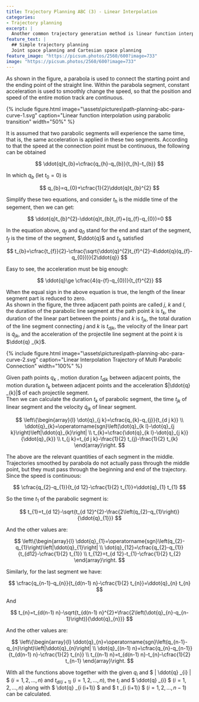 ```yaml
---
title: Trajectory Planning ABC (3) - Linear Interpolation 
categories:
- Trajectory planning
excerpt: |
  Another common trajectory generation method is linear function interpolation.   
feature_text: |
  ## Simple trajectory planning
  Joint space planning and Cartesian space planning 
feature_image: "https://picsum.photos/2560/600?image=733"
image: "https://picsum.photos/2560/600?image=733"
---
```


As shown in the figure, a parabola is used to connect the starting point and the ending point of the straight line. Within the parabola segment, constant acceleration is used to smoothly change the speed, so that the position and speed of the entire motion track are continuous.  

{% include figure.html image="\assets\pictures\path-planning-abc-para-curve-1.svg" caption="Linear function interpolation using parabolic transition" width="50%" %}

It is assumed that two parabolic segments will experience the same time, that is, the same acceleration is applied in these two segments. According to that the speed at the connection point must be continuous, the following can be obtained  

$$
\ddot{q}t_{b}=\cfrac{q_{h}-q_{b}}{t_{h}-t_{b}}
$$

In which $q_{b}$ (let $t_{0}=0$) is

$$
q_{b}=q_{0}+\cfrac{1}{2}\ddot{q}t_{b}^{2}
$$

Simplify these two equations, and consider $t_{h}$ is the middle time of the segement, then we can get:  

$$
\ddot{q}t_{b}^{2}-\ddot{q}t_{b}t_{f}+(q_{f}-q_{0})=0
$$

In the equation above, $q_{f}$ and $q_{0}$ stand for the end and start of the segment, $t_{f}$ is the time of the segment, $\ddot{q}$ and $t_{b}$ satisfied  

$$
t_{b}=\cfrac{t_{f}}{2}-\cfrac{\sqrt{\ddot{q}^{2}t_{f}^{2}-4\ddot{q}(q_{f}-q_{0})}}{2\ddot{q}}
$$

Easy to see, the acceleration must be big enough:

$$
\ddot{q}\ge \cfrac{4(q-{f}-q_{0})}{t_{f}^{2}}
$$

When the equal sign in the above equation is true, the length of the linear segment part is reduced to zero.  
As shown in the figure, the three adjacent path points are called $j$, $k$ and $l$, the duration of the parabolic line segment at the path point $k$ is $t_{k}$, the duration of the linear part between the points $j$ and $k$ is $t_{jk}$, the total duration of the line segment connecting $j$ and $k$ is $t_{djk}$, the velocity of the linear part is $\dot{q} _{jk}$, and the acceleration of the projectile line segment at the point $k$ is $\ddot{q} _{k}$.  


{% include figure.html image="\assets\pictures\path-planning-abc-para-curve-2.svg" caption="Linear Interpolation Trajectory of Multi Parabolic Connection" width="100%" %}  

Given path points $q _{k}$ , motion duration $t _{d j k}$ between adjacent points, the motion duration $t _{k}$ between adjacent points and the acceleration $|\ddot{q} _{k}|$ of each projectile segment.  
Then we can calculate the duration $t _{k}$ of parabolic segment, the time $t _{j k}$ of linear segment and the velocity $\dot{q} _{j k}$ of linear segment.  

$$
\left\{\begin{array}{l}
\dot{q}_{j k}=\cfrac{q_{k}-q_{j}}{t_{d j k}} \\
\ddot{q}_{k}=\operatorname{sgn}\left(\dot{q}_{k l}-\dot{q}_{j k}\right)\left|\ddot{q}_{k}\right| \\
t_{k}=\cfrac{\dot{q}_{k l}-\dot{q}_{j k}}{\ddot{q}_{k}} \\
t_{j k}=t_{d j k}-\frac{1}{2} t_{j}-\frac{1}{2} t_{k}
\end{array}\right.
$$

The above are the relevant quantities of each segment in the middle. Trajectories smoothed by parabola do not actually pass through the middle point, but they must pass through the beginning and end of the trajectory.  
Since the speed is continuous:

$$
\cfrac{q_{2}-q_{1}}{t_{d 12}-\cfrac{1}{2} t_{1}}=\ddot{q}_{1} t_{1}
$$

So the time $t_{1}$ of the parabolic segment is:

$$
t_{1}=t_{d 12}-\sqrt{t_{d 12}^{2}-\frac{2\left(q_{2}-q_{1}\right)}{\ddot{q}_{1}}}
$$

And the other values are:  

$$
\left\{\begin{array}{l}
\ddot{q}_{1}=\operatorname{sgn}\left(q_{2}-q_{1}\right)\left|\ddot{q}_{1}\right| \\
\dot{q}_{12}=\cfrac{q_{2}-q_{1}}{t_{d12}-\cfrac{1}{2} t_{1}} \\
t_{12}=t_{d 12}-t_{1}-\cfrac{1}{2} t_{2}
\end{array}\right.
$$  

Similarly, for the last segment we have:  

$$
\cfrac{q_{n-1}-q_{n}}{t_{d(n-1) n}-\cfrac{1}{2} t_{n}}=\ddot{q}_{n} t_{n}
$$

And

$$
t_{n}=t_{d(n-1) n}-\sqrt{t_{d(n-1) n}^{2}+\frac{2\left(\dot{q}_{n}-q_{n-1}\right)}{\ddot{q}_{n}}}
$$

And the other values are:

$$
\left\{\begin{array}{l}
\ddot{q}_{n}=\operatorname{sgn}\left(q_{n-1}-q_{n}\right)\left|\ddot{q}_{n}\right| \\
\dot{q}_{(n-1) n}=\cfrac{q_{n}-q_{n-1}}{t_{d(n-1) n}-\cfrac{1}{2} t_{n}} \\
t_{(n-1) n}=t_{d(n-1) n}-t_{n}-\cfrac{1}{2} t_{n-1}
\end{array}\right.
$$

With all the functions above together with the given $q _{i}$ and $ | \ddot{q} _{i} | $ ($i=1,2,...,n$) and $t _{di(i+1)}$ ($i=1,2,...,n$), 
the $t _{i}$ and $ \ddot{q} _{i} $ ($i=1,2,...,n$) along with $ \dot{q} _{i (i+1)} $ and $ t _{i (i+1)} $ ($i=1,2,...,n-1$) can be calculated.